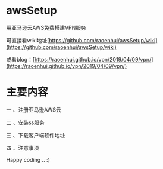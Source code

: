 # awsSetup

用亚马逊云AWS免费搭建VPN服务

可直接看wiki地址[https://github.com/raoenhui/awsSetup/wiki](https://github.com/raoenhui/awsSetup/wiki)

或看blog：[https://raoenhui.github.io/vpn/2019/04/09/vpn/](https://raoenhui.github.io/vpn/2019/04/09/vpn/)

# 主要内容

一 、注册亚马逊AWS云

二 、安装ss服务

三 、下载客户端软件地址

四 、注意事项


Happy coding .. :)








